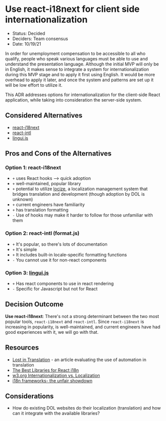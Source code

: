 # Use react-i18next for client side internationalization

- Status: Decided
- Deciders: Team consensus
- Date: 10/19/21

In order for unemployment compensation to be accessible to all who qualify, people who speak various languages must
be able to use and understand the presentation language. Although the initial MVP will only be in English, it
makes sense to integrate a system for internationalization during this MVP stage and to apply it first using English. It
would be more overhead to apply it later, and once the system and patterns are set up it will be low effort
to utilize it.

This ADR addresses options for internationalization for the client-side React application, while taking into consideration the server-side system.

## Considered Alternatives

- [react-i18next](https://react.i18next.com/)
- [react-intl](https://formatjs.io/docs/getting-started/installation/)
- [lingui.js](https://lingui.js.org/index.html)

## Pros and Cons of the Alternatives

### Option 1: react-i18next

- `+` uses React hooks --> quick adoption
- `+` well-maintained, popular library
- `+` potential to utilize [locize](locize.com), a localization management system that bridges translation and development (though adoption by DOL is unknown)
- `+` current engineers have familiarity
- `+` has translation formatting
- `-` Use of hooks may make it harder to follow for those unfamiliar with them

### Option 2: react-intl (format.js)

- `+` It's popular, so there's lots of documentation
- `+` It's simple
- `+` It includes built-in locale-specific formatting functions
- `-` You cannot use it for non-react components

### Option 3: [lingui.js](https://lingui.js.org/index.html)

- `+` Has react components to use in react rendering
- `-` Specific for Javascript but not for React

## Decision Outcome

**Use react-i18next**: There's not a strong determinant between the two most popular tools, `react-i18next` and `react-intl`. Since `react-i18next` is
increasing in popularity, is well-maintained, and current engineers have had good experiences with it, we will go with that.

## Resources

- [Lost in Translation](https://digital.gov/2012/10/01/automated-translation-good-solution-or-not/) - an article evaluating
  the use of automation in translation
- [The Best Libraries for React i18n](https://phrase.com/blog/posts/react-i18n-best-libraries/)
- [w3.org Internationalization vs. Localization](https://www.w3.org/International/questions/qa-i18n)
- [i18n frameworks- the unfair showdown](https://medium.com/@jamuhl/i18n-frameworks-the-unfair-showdown-8d436cd6f470)

## Considerations

- How do existing DOL websites do their localization (translation) and how can it integrate with the available libraries?
